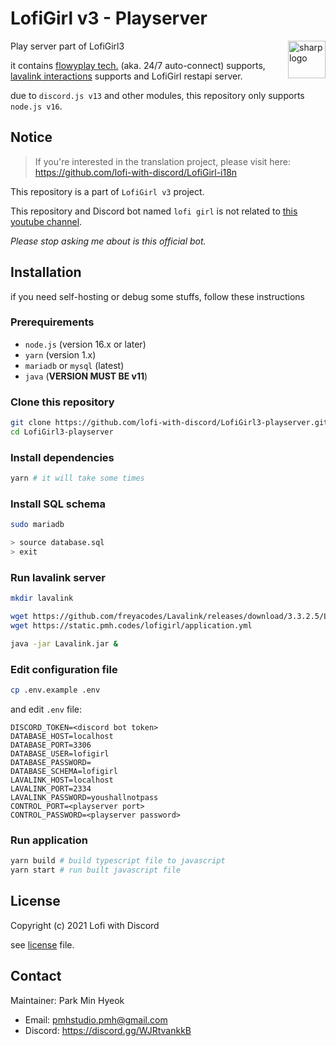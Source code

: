 # LofiGirl v3 - Playserver
<img src="https://avatars.githubusercontent.com/u/79153360" width="60" height="60" alt="sharp logo" align="right">

Play server part of LofiGirl3

it contains [flowyplay tech.](https://github.com/lofi-with-discord/flowyplay) (aka. 24/7 auto-connect) supports, [lavalink interactions](https://github.com/freyacodes/Lavalink) supports and LofiGirl restapi server.

due to `discord.js v13` and other modules, this repository only supports `node.js v16`.

## Notice
> If you're interested in the translation project, please visit here:\
> https://github.com/lofi-with-discord/LofiGirl-i18n

This repository is a part of `LofiGirl v3` project.

This repository and Discord bot named `lofi girl` is not related to [this youtube channel](https://www.youtube.com/c/LofiGirl).

*Please stop asking me about is this official bot.*

## Installation
if you need self-hosting or debug some stuffs, follow these instructions

### Prerequirements
* `node.js` (version 16.x or later)
* `yarn` (version 1.x)
* `mariadb` or `mysql` (latest)
* `java` (**VERSION MUST BE v11**)

### Clone this repository
```bash
git clone https://github.com/lofi-with-discord/LofiGirl3-playserver.git
cd LofiGirl3-playserver
```

### Install dependencies
```bash
yarn # it will take some times
```

### Install SQL schema
```bash
sudo mariadb

> source database.sql
> exit
```

### Run lavalink server
```bash
mkdir lavalink

wget https://github.com/freyacodes/Lavalink/releases/download/3.3.2.5/Lavalink.jar
wget https://static.pmh.codes/lofigirl/application.yml

java -jar Lavalink.jar &
```

### Edit configuration file
```bash
cp .env.example .env
```

and edit `.env` file:
```
DISCORD_TOKEN=<discord bot token>
DATABASE_HOST=localhost
DATABASE_PORT=3306
DATABASE_USER=lofigirl
DATABASE_PASSWORD=
DATABASE_SCHEMA=lofigirl
LAVALINK_HOST=localhost
LAVALINK_PORT=2334
LAVALINK_PASSWORD=youshallnotpass
CONTROL_PORT=<playserver port>
CONTROL_PASSWORD=<playserver password>
```

### Run application
```bash
yarn build # build typescript file to javascript
yarn start # run built javascript file
```

## License
Copyright (c) 2021 Lofi with Discord

see [license](./LICENSE) file.

## Contact
Maintainer: Park Min Hyeok
* Email: pmhstudio.pmh@gmail.com
* Discord: https://discord.gg/WJRtvankkB
